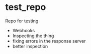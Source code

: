 # test_repo
Repo for testing

* Webhooks
* Inspecting the thing
* fixing errors in the response server
* better inspection
